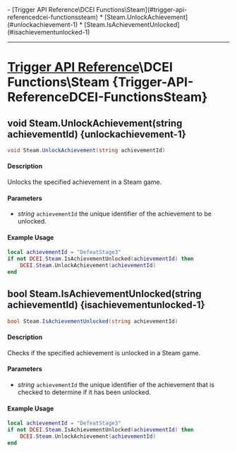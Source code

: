 <div id="toc" markdown="1">
- [Trigger API Reference\DCEI Functions\Steam](#trigger-api-referencedcei-functionssteam)
  * [Steam.UnlockAchievement](#unlockachievement-1)
  * [Steam.IsAchievementUnlocked](#isachievementunlocked-1)

</div>

***

# [Trigger API Reference](Trigger-API-Reference)\\DCEI Functions\Steam {Trigger-API-ReferenceDCEI-FunctionsSteam}

[](overview-start)

[](overview-end)

## void Steam.UnlockAchievement(string achievementId) {unlockachievement-1}
```cs
void Steam.UnlockAchievement(string achievementId)
```
#### Description
[](description-start)
Unlocks the specified achievement in a Steam game.
[](description-end)

#### Parameters
[](parameters-start)
- *string* `achievementId` the unique identifier of the achievement to be unlocked.
[](parameters-end)

#### Example Usage
[](example-usage-start)
```lua
local achievementId = "DefeatStage3"
if not DCEI.Steam.IsAchievementUnlocked(achievementId) then
    DCEI.Steam.UnlockAchievement(achievementId)
end
```
[](example-usage-end)

[](extra-section-start)

[](extra-section-end)

## bool Steam.IsAchievementUnlocked(string achievementId) {isachievementunlocked-1}
```cs
bool Steam.IsAchievementUnlocked(string achievementId)
```
#### Description
[](description-start)
Checks if the specified achievement is unlocked in a Steam game. 
[](description-end)

#### Parameters
[](parameters-start)
- *string* `achievementId` the unique identifier of the achievement that is checked to determine if it has been unlocked.
[](parameters-end)

#### Example Usage
[](example-usage-start)
```lua
local achievementId = "DefeatStage3"
if not DCEI.Steam.IsAchievementUnlocked(achievementId) then
    DCEI.Steam.UnlockAchievement(achievementId)
end
```
[](example-usage-end)

[](extra-section-start)

[](extra-section-end)

